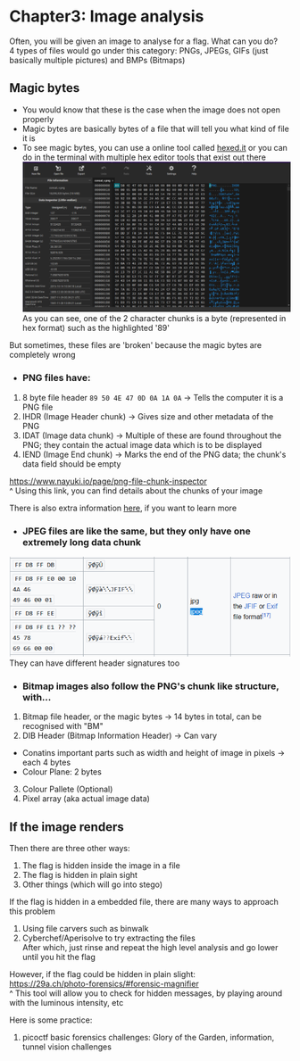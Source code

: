 #  Chapter3: Image analysis #
Often, you will be given an image to analyse for a flag. What can you do?   
4 types of files would go under this category: PNGs, JPEGs, GIFs (just basically multiple pictures) and BMPs (Bitmaps)

## Magic bytes ##
- You would know that these is the case when the image does not open properly
- Magic bytes are basically bytes of a file that will tell you what kind of file it is
- To see magic bytes, you can use a online tool called [hexed.it](https://hexed.it/) or you can do in the terminal with multiple hex editor tools that exist out there  
![alt text](image-2.png)  
As you can see, one of the 2 character chunks is a byte (represented in hex format) such as the highlighted '89'  

But sometimes, these files are 'broken' because the magic bytes are completely wrong

- ### PNG files have:  ###    
1) 8 byte file header `89 50 4E 47 0D 0A 1A 0A` -> Tells the computer it is a PNG file
2) IHDR (Image Header chunk) -> Gives size and other metadata of the PNG
3) IDAT (Image data chunk) -> Multiple of these are found throughout the PNG; they contain the actual image data which is to be displayed
4) IEND (Image End chunk) -> Marks the end of the PNG data; the chunk's data field should be empty

https://www.nayuki.io/page/png-file-chunk-inspector  
^ Using this link, you can find details about the chunks of your image

There is also extra information [here](http://www.libpng.org/pub/png/spec/1.2/PNG-Chunks.html), if you want to learn more

- ### JPEG files are like the same, but they only have one extremely long data chunk ###    
![alt text](image-4.png)  
They can have different header signatures too

- ### Bitmap images also follow the PNG's chunk like structure, with...  ###
1) Bitmap file header, or the magic bytes -> 14 bytes in total, can be recognised with "BM"
2) DIB Header (Bitmap Information Header) -> Can vary
- Conatins important parts such as width and height of image in pixels -> each 4 bytes
- Colour Plane: 2 bytes
3) Colour Pallete (Optional)
4) Pixel array (aka actual image data)

## If the image renders ##
Then there are three other ways:
1) The flag is hidden inside the image in a file
2) The flag is hidden in plain sight
3) Other things (which will go into stego)

If the flag is hidden in a embedded file, there are many ways to approach this problem  
1) Using file carvers such as binwalk
2) Cyberchef/Aperisolve to try extracting the files  
After which, just rinse and repeat the high level analysis and go lower until you hit the flag

However, if the flag could be hidden in plain slight:  
https://29a.ch/photo-forensics/#forensic-magnifier  
^ This tool will allow you to check for hidden messages, by playing around with the luminous intensity, etc 

Here is some practice:
1) picoctf basic forensics challenges: Glory of the Garden, information, tunnel vision challenges